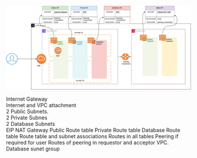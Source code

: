 

![alt text](vpc-1.jpg)


Internet Gateway          
Internet and VPC attachment          
2 Public Subnets.           
2 Private Subnes         
2 Database Subnets         
EIP
NAT Gateway
Public Route table
Private Route table
Database Route table
Route table and subnet associations
Routes in all tables
Peering if required for user
Routes of peering in requestor and acceptor VPC.
Database sunet group


